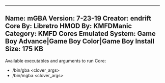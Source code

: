 -----------------------
Name: mGBA
Version: 7-23-19
Creator: endrift
Core By: Libretro
HMOD By: KMFDManic
Category: KMFD Cores
Emulated System: Game Boy Advance|Game Boy Color|Game Boy
Install Size: 175 KB
-----------------------
Available executables and arguments to run Core:
- /bin/gba <rom> <clover_args>
- /bin/mgba <rom> <clover_args>
 